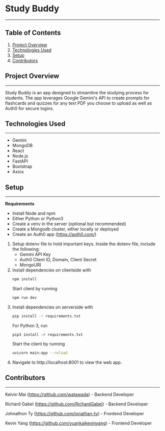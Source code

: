 # Study Buddy
---

## Table of Contents

1. [Project Overview](#project-overview)
2. [Technologies Used](#technologies-used)
3. [Setup](#setup)
4. [Contributors](#contributors)

## Project Overview
---
Study Buddy is an app designed to streamline the studying process for students. The app leverages Google Gemini's API to create prompts for flashcards and quizzes for any text PDF you choose to upload as well as Auth0 for secure logins. 

## Technologies Used
---
- Gemini
- MongoDB
- React
- Node.js
- FastAPI
- Bootstrap
- Axios

## Setup
---
**Requirements**

- Install Node and npm
- Either Python or Python3
- Create a venv in the server (optional but recommended)
- Create a Mongodb cluster, either locally or deployed
- Create an Auth0 app (https://auth0.com/)

1. Setup dotenv file to hold important keys. Inside the dotenv file, include the following:
   - Gemini API Key
   - Auth0 Client ID, Domain, Client Secret
   - MongoURI
2. Install dependencies on clientside with
   ```bash
   npm install
   ```
   Start client by running
   ```bash
   npm run dev
   ```
3. Install dependencies on serverside with
   ```bash
   pip install -r requirements.txt
   ```
   For Python 3, run
   ```
   pip3 install -r requirements.txt
   ```
   Start the client by running
   ```bash
   uvicorn main:app --reload
   ```
4. Navigate to http://localhost:8001 to view the web app.

## Contributors
---
Kelvin Mai (https://github.com/watawada) - Backend Developer

Richard Gabel (https://github.com/RichardGabel) - Backend Developer

Johnathon Ty (https://github.com/jonathan-ty) - Frontend Developer

Kevin Yang (https://github.com/yuankaikevinyang) - Frontend Developer


